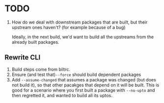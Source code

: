 # TODO

1. How do we deal with downstream packages that are built, but their upstream ones haven't?
   (for example because of a bug)

   Ideally, in the next build, we'd want to build all the upstreams from the already built packages.

## Rewrite CLI

1. Build steps come from biltrc.
1. Ensure (and test that)`--force` should build dependent packages
1. Add `--assume-changed` that assumes a package was changed (but does not build it), so that
   other pacakges that depend on it will be built. This is good for a scenario where you
   first built a package with `--no-upto` and then regretted it, and wanted to build all its
   uptos.
